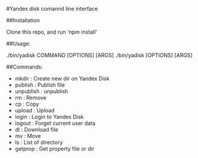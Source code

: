 #Yandex disk comannd line interface

##Installation

Clone this repo, and run 'npm install'

##Usage:

  ./bin/yadisk COMMAND [OPTIONS] [ARGS]
  ./bin/yadisk [OPTIONS] [ARGS]

##Commands:

 * mkdir : Create new dir on Yandex Disk
 * publish : Publish file
 * unpublish : unpublish
 * rm : Remove
 * cp : Copy
 * upload : Upload
 * login : Login to Yandex Disk
 * logout : Forget current user data
 * dl : Download file
 * mv : Move
 * ls : List of directory
 * getprop : Get property file or dir

